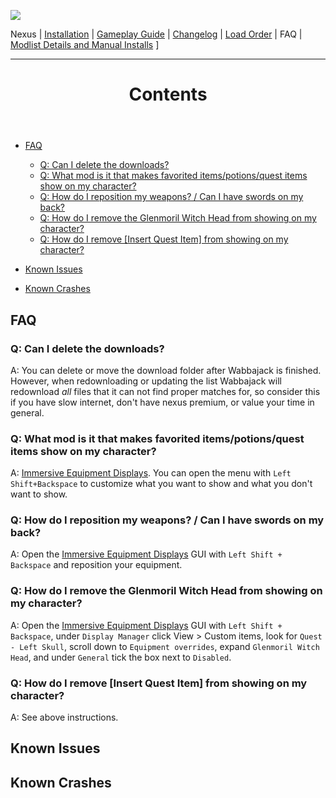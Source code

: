 ![](https://raw.githubusercontent.com/skyrimunificationproject/SUP/main/images/Banner.png)

<p align="center>
[ <a href="https://www.nexusmods.com/skyrimspecialedition">Nexus</a> |
<a href="https://github.com/skyrimunificationproject/SUP/blob/main/README.md">Installation</a> |
<a href="https://github.com/skyrimunificationproject/SUP/blob/main/GAMEPLAY.md">Gameplay Guide</a> |
<a href="https://github.com/skyrimunificationproject/SUP/blob/main/CHANGELOG.md">Changelog</a> |
<a href="https://loadorderlibrary.com/lists/skyrim-unification-project">Load Order</a> |
FAQ |
<a href="https://skyrimunificationproject.github.io/">Modlist Details and Manual Installs</a> ]
</p>

---

<header>
    <h1>Contents</h1>
</header>

- [FAQ](#faq)
  - [Q: Can I delete the downloads?](#q-can-i-delete-the-downloads)
  - [Q: What mod is it that makes favorited items/potions/quest items show on my character?](#q-what-mod-is-it-that-makes-favorited-itemspotionsquest-items-show-on-my-character)
  - [Q: How do I reposition my weapons? / Can I have swords on my back?](#q-how-do-i-reposition-my-weapons--can-i-have-swords-on-my-back)
  - [Q: How do I remove the Glenmoril Witch Head from showing on my character?](#q-how-do-i-remove-the-glenmoril-witch-head-from-showing-on-my-character)
  - [Q: How do I remove \[Insert Quest Item\] from showing on my character?](#q-how-do-i-remove-insert-quest-item-from-showing-on-my-character)

- [Known Issues](#known-issues)

- [Known Crashes](#known-crashes)


## FAQ

### Q: Can I delete the downloads?
A: You can delete or move the download folder after Wabbajack is finished. However, when redownloading or updating the list Wabbajack will redownload *all* files that it can not find proper matches for, so consider this if you have slow internet, don't have nexus premium, or value your time in general.

### Q: What mod is it that makes favorited items/potions/quest items show on my character?
A: [Immersive Equipment Displays](https://www.nexusmods.com/skyrimspecialedition/mods/62001). You can open the menu with `Left Shift+Backspace` to customize what you want to show and what you don't want to show.

### Q: How do I reposition my weapons? / Can I have swords on my back?
A: Open the [Immersive Equipment Displays](https://www.nexusmods.com/skyrimspecialedition/mods/62001) GUI with `Left Shift + Backspace` and reposition your equipment.

### Q: How do I remove the Glenmoril Witch Head from showing on my character?
A: Open the [Immersive Equipment Displays](https://www.nexusmods.com/skyrimspecialedition/mods/62001) GUI with `Left Shift + Backspace`, under `Display Manager` click View > Custom items, look for `Quest - Left Skull`, scroll down to `Equipment overrides`, expand `Glenmoril Witch Head`, and under `General` tick the box next to `Disabled`.

### Q: How do I remove [Insert Quest Item] from showing on my character?
A: See above instructions.


## Known Issues


## Known Crashes

